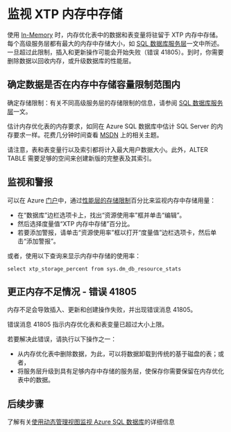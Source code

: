<properties
	pageTitle="监视 XTP 内存中存储 | Microsoft Azure"
	description="估算和监视 XTP 内存中存储用量与容量；解决容量错误 41805"
	services="sql-database"
	documentationCenter=""
	authors="jodebrui"
	manager="jeffreyg"
	editor=""/>


<tags
	ms.service="sql-database"
	ms.date="10/28/2015"
	wacn.date="12/22/2015"/>


# 监视 XTP 内存中存储

使用 [In-Memory](/documentation/articles/sql-database-in-memory) 时，内存优化表中的数据和表变量将驻留于 XTP 内存中存储。每个高级服务层都有最大的内存中存储大小，如 [SQL 数据库服务层](/documentation/articles/sql-database-service-tiers#service-tiers-for-single-databases)一文中所述。一旦超过此限制，插入和更新操作可能会开始失败（错误 41805）。到时，你需要删除数据以回收内存，或升级数据库的性能层。

## 确定数据是否在内存中存储容量限制范围内

确定存储限制：有关不同高级服务层的存储限制的信息，请参阅 [SQL 数据库服务层](/documentation/articles/sql-database-service-tiers#service-tiers-for-single-databases)一文。

估计内存优化表的内存要求，如同在 Azure SQL 数据库中估计 SQL Server 的内存要求一样。花费几分钟时间查看 [MSDN](https://msdn.microsoft.com/zh-cn/library/dn282389.aspx) 上的相关主题。

请注意，表和表变量行以及索引都将计入最大用户数据大小。此外，ALTER TABLE 需要足够的空间来创建新版的完整表及其索引。

## 监视和警报

可以在 Azure [门户](/documentation/articles/sql-database-service-tiers#service-tiers-for-single-databases)中，通过[性能层的存储限制](https://manage.windowsazure.cn)百分比来监视内存中存储用量：

- 在“数据库”边栏选项卡上，找出“资源使用率”框并单击“编辑”。
- 然后选择度量值“XTP 内存中存储”百分比。
- 若要添加警报，请单击“资源使用率”框以打开“度量值”边栏选项卡，然后单击“添加警报”。

或者，使用以下查询来显示内存中存储的使用率：

    select xtp_storage_percent from sys.dm_db_resource_stats


## 更正内存不足情况 - 错误 41805

内存不足会导致插入、更新和创建操作失败，并出现错误消息 41805。

错误消息 41805 指示内存优化表和表变量已超过大小上限。

若要解决此错误，请执行以下操作之一：


- 从内存优化表中删除数据，为此，可以将数据卸载到传统的基于磁盘的表；或者，
- 将服务层升级到具有足够内存中存储的服务层，使保存你需要保留在内存优化表中的数据。

## 后续步骤
了解有关[使用动态管理视图监视 Azure SQL 数据库](/documentation/articles/sql-database-monitoring-with-dmvs)的详细信息

<!---HONumber=Mooncake_1207_2015-->